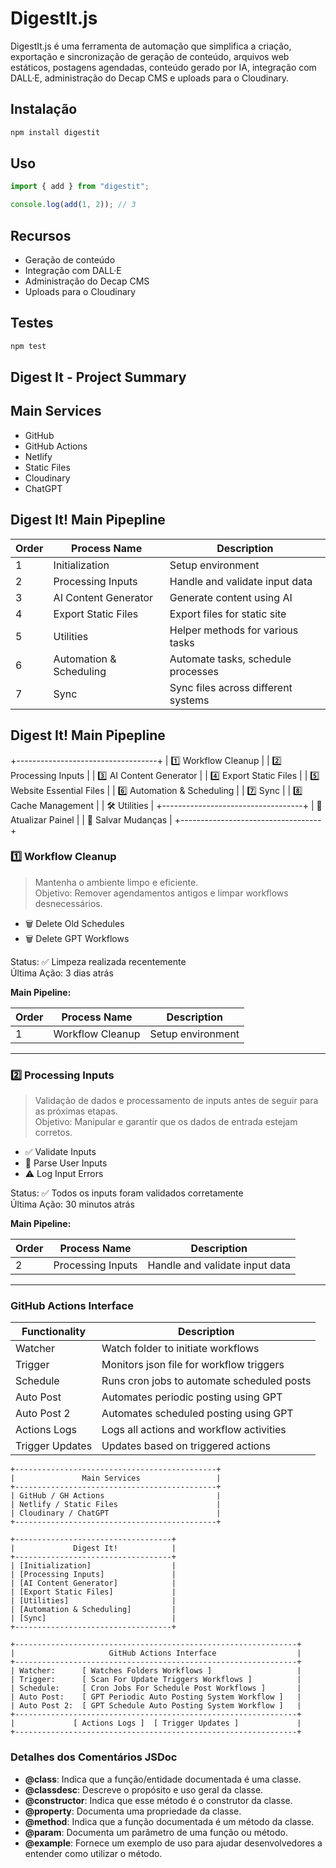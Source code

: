 # DigestIt.js

DigestIt.js é uma ferramenta de automação que simplifica a criação, exportação e sincronização de geração de conteúdo, arquivos web estáticos, postagens agendadas, conteúdo gerado por IA, integração com DALL·E, administração do Decap CMS e uploads para o Cloudinary.

## Instalação

```sh
npm install digestit
```

## Uso

```javascript
import { add } from "digestit";

console.log(add(1, 2)); // 3
```

## Recursos

- Geração de conteúdo
- Integração com DALL·E
- Administração do Decap CMS
- Uploads para o Cloudinary

## Testes

```sh
npm test
```

## Digest It - Project Summary

## Main Services

- GitHub
- GitHub Actions
- Netlify
- Static Files
- Cloudinary
- ChatGPT

## Digest It! Main Pipepline

| Order | Process Name            | Description                         |
| ----- | ----------------------- | ----------------------------------- |
| 1     | Initialization          | Setup environment                   |
| 2     | Processing Inputs       | Handle and validate input data      |
| 3     | AI Content Generator    | Generate content using AI           |
| 4     | Export Static Files     | Export files for static site        |
| 5     | Utilities               | Helper methods for various tasks    |
| 6     | Automation & Scheduling | Automate tasks, schedule processes  |
| 7     | Sync                    | Sync files across different systems |

## Digest It! Main Pipepline

+-----------------------------------+
| 1️⃣ Workflow Cleanup |
| 2️⃣ Processing Inputs |
| 3️⃣ AI Content Generator |
| 4️⃣ Export Static Files |
| 5️⃣ Website Essential Files |
| 6️⃣ Automation & Scheduling |
| 7️⃣ Sync |
| 8️⃣ Cache Management |
| 🛠️ Utilities |
+-----------------------------------+
| 🔄 Atualizar Painel |
| 💾 Salvar Mudanças |
+-----------------------------------+

### 1️⃣ Workflow Cleanup

> Mantenha o ambiente limpo e eficiente.  
> Objetivo: Remover agendamentos antigos e limpar workflows desnecessários.

- 🗑️ Delete Old Schedules
- 🗑️ Delete GPT Workflows

Status: ✅ Limpeza realizada recentemente  
Última Ação: 3 dias atrás

**Main Pipeline:**

| Order | Process Name     | Description       |
| ----- | ---------------- | ----------------- |
| 1     | Workflow Cleanup | Setup environment |

---

### 2️⃣ Processing Inputs

> Validação de dados e processamento de inputs antes de seguir para as próximas etapas.  
> Objetivo: Manipular e garantir que os dados de entrada estejam corretos.

- ✅ Validate Inputs
- 📝 Parse User Inputs
- ⚠️ Log Input Errors

Status: ✅ Todos os inputs foram validados corretamente  
Última Ação: 30 minutos atrás

**Main Pipeline:**

| Order | Process Name      | Description                    |
| ----- | ----------------- | ------------------------------ |
| 2     | Processing Inputs | Handle and validate input data |

---

### GitHub Actions Interface

| Functionality   | Description                                |
| --------------- | ------------------------------------------ |
| Watcher         | Watch folder to initiate workflows         |
| Trigger         | Monitors json file for workflow triggers   |
| Schedule        | Runs cron jobs to automate scheduled posts |
| Auto Post       | Automates periodic posting using GPT       |
| Auto Post 2     | Automates scheduled posting using GPT      |
| Actions Logs    | Logs all actions and workflow activities   |
| Trigger Updates | Updates based on triggered actions         |

```
+---------------------------------------------+
|               Main Services                 |
+---------------------------------------------+
| GitHub / GH Actions                         |
| Netlify / Static Files                      |
| Cloudinary / ChatGPT                        |
+---------------------------------------------+

+-----------------------------------+
|             Digest It!            |
+-----------------------------------+
| [Initialization]                  |
| [Processing Inputs]               |
| [AI Content Generator]            |
| [Export Static Files]             |
| [Utilities]                       |
| [Automation & Scheduling]         |
| [Sync]                            |
+-----------------------------------+

+---------------------------------------------------------------+
|                     GitHub Actions Interface                  |
+---------------------------------------------------------------+
| Watcher:      [ Watches Folders Workflows ]                   |
| Trigger:      [ Scan For Update Triggers Workflows ]          |
| Schedule:     [ Cron Jobs For Schedule Post Workflows ]       |
| Auto Post:    [ GPT Periodic Auto Posting System Workflow ]   |
| Auto Post 2:  [ GPT Schedule Auto Posting System Workflow ]   |
+---------------------------------------------------------------+
|             [ Actions Logs ]  [ Trigger Updates ]             |
+---------------------------------------------------------------+
```

### Detalhes dos Comentários JSDoc

- **@class**: Indica que a função/entidade documentada é uma classe.
- **@classdesc**: Descreve o propósito e uso geral da classe.
- **@constructor**: Indica que esse método é o construtor da classe.
- **@property**: Documenta uma propriedade da classe.
- **@method**: Indica que a função documentada é um método da classe.
- **@param**: Documenta um parâmetro de uma função ou método.
- **@example**: Fornece um exemplo de uso para ajudar desenvolvedores a entender como utilizar o método.
